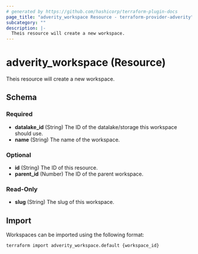 ```yaml
---
# generated by https://github.com/hashicorp/terraform-plugin-docs
page_title: "adverity_workspace Resource - terraform-provider-adverity"
subcategory: ""
description: |-
  Theis resource will create a new workspace.
---
```


# adverity_workspace (Resource)

Theis resource will create a new workspace.



<!-- schema generated by tfplugindocs -->
## Schema

### Required

- **datalake_id** (String) The ID of the datalake/storage this workspace should use.
- **name** (String) The name of the workspace.

### Optional

- **id** (String) The ID of this resource.
- **parent_id** (Number) The ID of the parent workspace.

### Read-Only

- **slug** (String) The slug of this workspace.


## Import

Workspaces can be imported using the following format:
```shell
terraform import adverity_workspace.default {workspace_id}
```